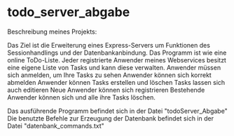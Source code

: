 # todo_server_abgabe
Beschreibung meines Projekts:

Das Ziel ist die Erweiterung eines Express-Servers um Funktionen des Sessionhandlings und der Datenbankanbindung.
Das Programm ist wie eine online ToDo-Liste. Jeder registrierte Anwender meines Webservices besitzt eine eigene Liste von Tasks und kann diese verwalten.
Anwender müssen sich anmelden, um Ihre Tasks zu sehen
Anwender können sich korrekt abmelden
Anwender können Tasks erstellen und löschen
Tasks lassen sich auch editieren
Neue Anwender können sich registrieren
Bestehende Anwender können sich und alle ihre Tasks löschen.

Das ausführende Programm befindet sich in der Datei "todoServer_Abgabe"
Die benutzte Befehle zur Erzeugung der Datenbank befindet sich in der Datei "datenbank_commands.txt"
